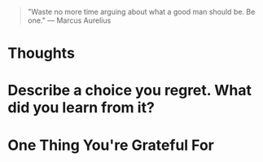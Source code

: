 
> \"Waste no more time arguing about what a good man should be. Be one.\" — Marcus Aurelius

# Thoughts

# Describe a choice you regret. What did you learn from it?

# One Thing You're Grateful For

